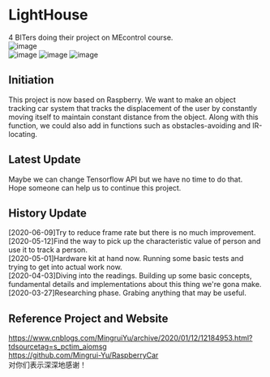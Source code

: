 # LightHouse
4 BITers doing their project on MEcontrol course.  
![image](https://img.shields.io/badge/group_leader-GYA-orange.svg)  
![image](https://img.shields.io/badge/member-LSF-blue.svg)
![image](https://img.shields.io/badge/member-LQY-blue.svg)
![image](https://img.shields.io/badge/member-HCR-blue.svg)  

## Initiation
This project is now based on Raspberry. We want to make an object tracking car system that tracks the displacement of the user by constantly moving itself to maintain constant distance from the object. Along with this function, we could also add in functions such as obstacles-avoiding and IR-locating.

## Latest Update
Maybe we can change Tensorflow API but we have no time to do that.  
Hope someone can help us to continue this project.  

## History Update
[2020-06-09]Try to reduce frame rate but there is no much improvement.  
[2020-05-12]Find the way to pick up the characteristic value of person and use it to track a person.  
[2020-05-01]Hardware kit at hand now. Running some basic tests and trying to get into actual work now.  
[2020-04-03]Diving into the readings. Building up some basic concepts, fundamental details and implementations about this thing we're gona make.  
[2020-03-27]Researching phase. Grabing anything that may be useful.  

## Reference Project and Website
https://www.cnblogs.com/MingruiYu/archive/2020/01/12/12184953.html?tdsourcetag=s_pctim_aiomsg  
https://github.com/Mingrui-Yu/RaspberryCar  
对你们表示深深地感谢！  
